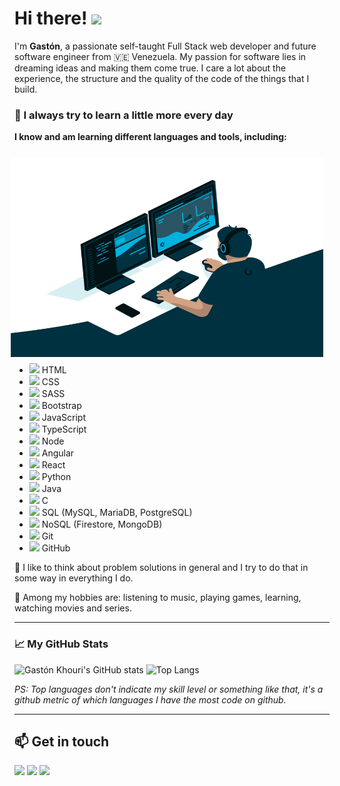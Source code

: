 # Hi there! <img src="https://media.giphy.com/media/hvRJCLFzcasrR4ia7z/giphy.gif" width="25px">

I'm **Gastón**, a passionate self-taught Full Stack web developer and future software engineer from 🇻🇪 Venezuela. My passion for software lies in dreaming ideas and making them come true. I care a lot about the experience, the structure and the quality of the code of the things that I build.

### 📌 I always try to learn a little more every day

**I know and am learning different languages ​​and tools, including:**

<img align="right" style="margin: 10px" alt="GIF" src="https://raw.githubusercontent.com/gastonkhouri/gastonkhouri/main/.github/images/code.gif" width="500" height="320" />

- <img height="18" src="https://img.icons8.com/color/96/000000/html-5--v1.png"/> HTML
- <img height="18" src="https://img.icons8.com/color/96/000000/css3.png"/> CSS
- <img height="18" src="https://img.icons8.com/color/96/000000/sass.png"/> SASS
- <img height="18" src="https://img.icons8.com/color/96/000000/bootstrap.png"/> Bootstrap
- <img height="18" src="https://img.icons8.com/color/96/000000/javascript.png"/> JavaScript
- <img height="18" src="https://img.icons8.com/color/96/000000/typescript.png"/> TypeScript
- <img height="18" src="https://img.icons8.com/windows/96/68a063/node-js.png"/> Node
- <img height="18" src="https://img.icons8.com/color/96/000000/angularjs.png"/> Angular
- <img height="18" src="https://img.icons8.com/officel/96/000000/react.png"/> React
- <img height="18" src="https://img.icons8.com/color/96/000000/python.png"/> Python
- <img height="18" src="https://img.icons8.com/color/96/000000/java-coffee-cup-logo.png"/> Java
- <img height="18" src="https://img.icons8.com/color/96/000000/c-programming.png"/> C
- <img height="18" src="https://img.icons8.com/color/96/000000/postgreesql.png"/> SQL (MySQL, MariaDB, PostgreSQL)
- <img height="18" src="https://img.icons8.com/color/96/000000/firebase.png"/> NoSQL (Firestore, MongoDB)
- <img height="18" src="https://img.icons8.com/color/96/fa314a/git.png"/> Git
- <img height="18" src="https://img.icons8.com/plasticine/96/000000/github.png"/> GitHub
 
📝 I like to think about problem solutions in general and I try to do that in some way in everything I do.

💬 Among my hobbies are: listening to music, playing games, learning, watching movies and series.

<hr/>

### 📈 My GitHub Stats

![Gastón Khouri's GitHub stats](https://github-readme-stats.vercel.app/api?username=gastonkhouri&hide=contribs,prs&theme=dark&show_icons=true) ![Top Langs](https://github-readme-stats.vercel.app/api/top-langs/?username=gastonkhouri&layout=compact&theme=dark)

*PS: Top languages ​​don't indicate my skill level or something like that, it's a github metric of which languages ​​I have the most code on github.*

<hr/>

## 📫 Get in touch
<a href="https://twitter.com/khourigaston"><img width="36px" src="https://img.icons8.com/fluent/96/000000/twitter.png"/></a>
<a href="https://instagram.com/gastonkhouri"><img width="36px" src="https://img.icons8.com/fluent/96/000000/instagram-new.png"/></a>
<a href="https://linkedin.com/in/gastonkhouri"><img width="36px" src="https://img.icons8.com/fluent/96/000000/linkedin.png"/></a>

